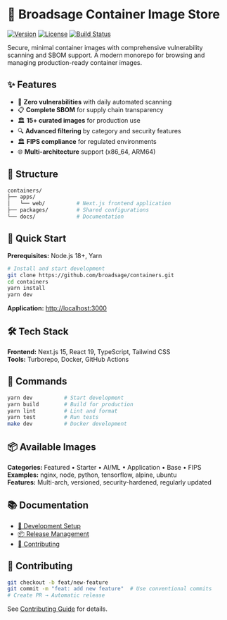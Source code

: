 # 🚀 Broadsage Container Image Store

[![Version](https://img.shields.io/github/v/release/broadsage/containers?color=blue&label=version)](https://github.com/broadsage/containers/releases)
[![License](https://img.shields.io/github/license/broadsage/containers?color=green)](./LICENSE)
[![Build Status](https://img.shields.io/github/actions/workflow/status/broadsage/containers/ci.yml?branch=main)](https://github.com/broadsage/containers/actions)

Secure, minimal container images with comprehensive vulnerability scanning and SBOM support. A modern monorepo for browsing and managing production-ready container images.

## ✨ Features

- 🔐 **Zero vulnerabilities** with daily automated scanning
- 📋 **Complete SBOM** for supply chain transparency  
- 🏛️ **15+ curated images** for production use
- 🔍 **Advanced filtering** by category and security features
- 🏛️ **FIPS compliance** for regulated environments
- 🌐 **Multi-architecture** support (x86_64, ARM64)

## 📁 Structure

```bash
containers/
├── apps/
│   └── web/          # Next.js frontend application
├── packages/         # Shared configurations
└── docs/             # Documentation
```

## 🚀 Quick Start

**Prerequisites:** Node.js 18+, Yarn

```bash
# Install and start development
git clone https://github.com/broadsage/containers.git
cd containers
yarn install
yarn dev
```

**Application:** <http://localhost:3000>

## 🛠️ Tech Stack

**Frontend:** Next.js 15, React 19, TypeScript, Tailwind CSS  
**Tools:** Turborepo, Docker, GitHub Actions

## 📝 Commands

```bash
yarn dev          # Start development
yarn build        # Build for production  
yarn lint         # Lint and format
yarn test         # Run tests
make dev          # Docker development
```

## 📦 Available Images

**Categories:** Featured • Starter • AI/ML • Application • Base • FIPS  
**Examples:** nginx, node, python, tensorflow, alpine, ubuntu  
**Features:** Multi-arch, versioned, security-hardened, regularly updated

## 📚 Documentation

- [🚀 Development Setup](./docs/development/development.md)
- [📦 Release Management](./docs/guides/release-management.md)  
- [🤝 Contributing](./CONTRIBUTING.md)

## 🤝 Contributing

```bash
git checkout -b feat/new-feature
git commit -m "feat: add new feature"  # Use conventional commits
# Create PR → Automatic release
```

See [Contributing Guide](./CONTRIBUTING.md) for details.
